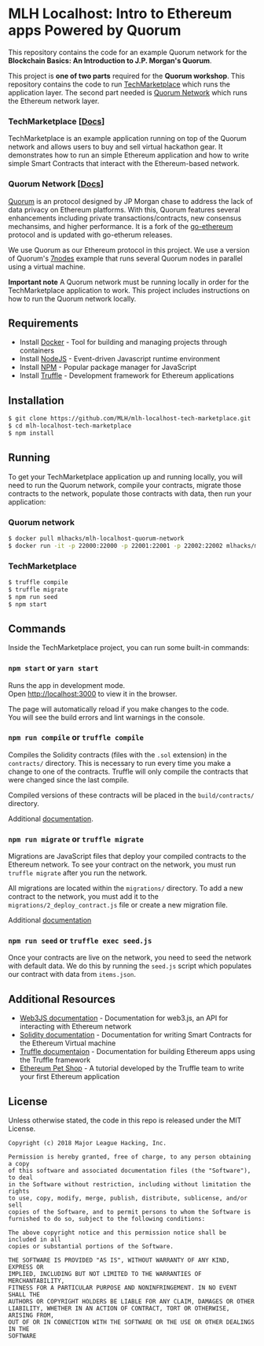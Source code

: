 # MLH Localhost: Intro to Ethereum apps Powered by Quorum

This repository contains the code for an example Quorum network for the **Blockchain Basics: An Introduction to J.P. Morgan's Quorum**.

This project is **one of two parts** required for the **Quorum workshop**. This repository contains the code to run [TechMarketplace](https://github.com/MLH/mlh-localhost-tech-marketplace) which runs the application layer. The second part needed is [Quorum Network](https://github.com/MLH/mlh-localhost-quorum-network) which runs the Ethereum network layer.

### TechMarketplace [[Docs](https://github.com/MLH/mlh-localhost-tech-marketplace)]

TechMarketplace is an example application running on top of the Quorum network and allows users to buy and sell virtual hackathon gear. It demonstrates how to run an simple Ethereum application and how to write simple Smart Contracts that interact with the Ethereum-based network.

### Quorum Network [[Docs](https://github.com/MLH/mlh-localhost-quorum-network)]

[Quorum](https://github.com/jpmorganchase/quorum) is an protocol designed by JP Morgan chase to address the lack of data privacy on Ethereum platforms. With this, Quorum features several enhancements including private transactions/contracts, new consensus mechansims, and higher performance. It is a fork of the [go-ethereum](https://github.com/ethereum/go-ethereum) protocol and is updated with go-etherum releases.

We use Quorum as our Ethereum protocol in this project. We use a version of Quorum's [7nodes](https://github.com/jpmorganchase/quorum-examples/tree/master/examples/7nodes) example that runs several Quorum nodes in parallel using a virtual machine.

**Important note** A Quorum network must be running locally in order for the TechMarketplace application to work. This project includes instructions on how to run the Quorum network locally.

## Requirements

* Install [Docker](https://docs.docker.com/install/) - Tool for building and managing projects through containers
* Install [NodeJS](https://nodejs.org) - Event-driven Javascript runtime environment
* Install [NPM](https://www.npmjs.com/) - Popular package manager for JavaScript
* Install [Truffle](http://truffleframework.com/) - Development framework for Ethereum applications

## Installation

```sh
$ git clone https://github.com/MLH/mlh-localhost-tech-marketplace.git
$ cd mlh-localhost-tech-marketplace
$ npm install
```

## Running

To get your TechMarketplace application up and running locally, you will need to run the Quorum network, compile your contracts, migrate those contracts to the network, populate those contracts with data, then run your application:

### Quorum network

```sh
$ docker pull mlhacks/mlh-localhost-quorum-network
$ docker run -it -p 22000:22000 -p 22001:22001 -p 22002:22002 mlhacks/mlh-localhost-quorum-network
```

### TechMarketplace

```sh
$ truffle compile
$ truffle migrate
$ npm run seed
$ npm start
```

## Commands

Inside the TechMarketplace project, you can run some built-in commands:

### `npm start` or `yarn start`

Runs the app in development mode.<br>
Open [http://localhost:3000](http://localhost:3000) to view it in the browser.

The page will automatically reload if you make changes to the code.<br>
You will see the build errors and lint warnings in the console.

### `npm run compile` or `truffle compile`

Compiles the Solidity contracts (files with the `.sol` extension) in the `contracts/` directory. This is necessary to run every time you make a change to one of the contracts. Truffle will only compile the contracts that were changed since the last compile.

Compiled versions of these contracts will be placed in the `build/contracts/` directory.

Additional [documentation](http://truffleframework.com/docs/getting_started/compile).

### `npm run migrate` or `truffle migrate`

Migrations are JavaScript files that deploy your compiled contracts to the Ethereum network. To see your contract on the network, you must run `truffle migrate` after you run the network.

All migrations are located within the `migrations/` directory. To add a new contract to the network, you must add it to the `migrations/2_deploy_contract.js` file or create a new migration file.

Additional [documentation](http://truffleframework.com/docs/getting_started/migrations)

### `npm run seed` or `truffle exec seed.js`

Once your contracts are live on the network, you need to seed the network with default data. We do this by running the `seed.js` script which populates our contract with data from `items.json`.

## Additional Resources

* [Web3JS documentation](https://github.com/ethereum/wiki/wiki/JavaScript-API) - Documentation for web3.js, an API for interacting with Ethereum network
* [Solidity documentation](https://solidity.readthedocs.io) - Documentation for writing Smart Contracts for the Ethereum Virtual machine
* [Truffle documentaion](http://truffleframework.com/docs/) - Documentation for building Ethereum apps using the Truffle framework
* [Ethereum Pet Shop](http://truffleframework.com/tutorials/pet-shop) - A tutorial developed by the Truffle team to write your first Ethereum application

## License

Unless otherwise stated, the code in this repo is released under the MIT
License.

```
Copyright (c) 2018 Major League Hacking, Inc.

Permission is hereby granted, free of charge, to any person obtaining a copy
of this software and associated documentation files (the "Software"), to deal
in the Software without restriction, including without limitation the rights
to use, copy, modify, merge, publish, distribute, sublicense, and/or sell
copies of the Software, and to permit persons to whom the Software is
furnished to do so, subject to the following conditions:

The above copyright notice and this permission notice shall be included in all
copies or substantial portions of the Software.

THE SOFTWARE IS PROVIDED "AS IS", WITHOUT WARRANTY OF ANY KIND, EXPRESS OR
IMPLIED, INCLUDING BUT NOT LIMITED TO THE WARRANTIES OF MERCHANTABILITY,
FITNESS FOR A PARTICULAR PURPOSE AND NONINFRINGEMENT. IN NO EVENT SHALL THE
AUTHORS OR COPYRIGHT HOLDERS BE LIABLE FOR ANY CLAIM, DAMAGES OR OTHER
LIABILITY, WHETHER IN AN ACTION OF CONTRACT, TORT OR OTHERWISE, ARISING FROM,
OUT OF OR IN CONNECTION WITH THE SOFTWARE OR THE USE OR OTHER DEALINGS IN THE
SOFTWARE
```
